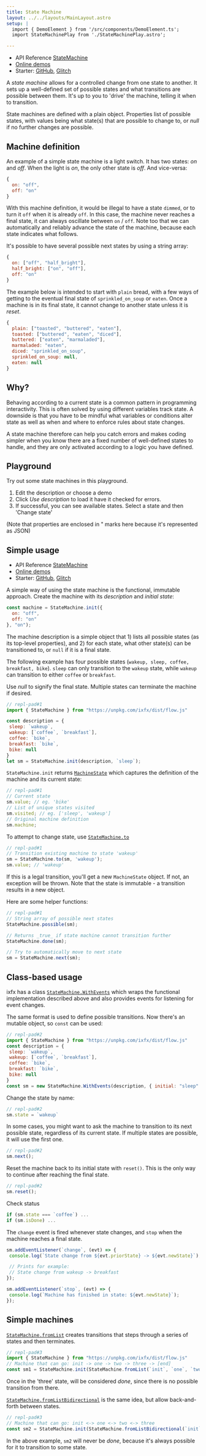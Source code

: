 ```yaml
---
title: State Machine
layout: ../../layouts/MainLayout.astro
setup: |
  import { DemoElement } from '/src/components/DemoElement.ts';
  import StateMachinePlay from './StateMachinePlay.astro';

---
```


<script type="module" hoist>
import '/src/components/ReplPad';
</script>

<div class="tip"><ul>
<li>API Reference <a href="https://clinth.github.io/ixfx/modules/Flow.StateMachine.html">StateMachine</a></li>
<li><a href="https://clinth.github.io/ixfx-demos/flow/">Online demos</a></li>
<li>Starter: <a href="https://github.com/ClintH/ixfx-demos/tree/main/flow/statemachine-starter">GitHub</a>, <a href="https://glitch.com/edit/#!/ixfx-starter-statemachine">Glitch</a>
</ul></div>

A _state machine_ allows for a controlled change from one state to another. It sets up a well-defined set of possible states and what transitions are possible between them. It's up to you to 'drive' the machine, telling it when to transition.

State machines are defined with a plain object. Properties list of possible states, with values being what state(s) that are possible to change to, or _null_ if no further changes are possible.

## Machine definition

An example of a simple state machine is a light switch. It has two states: _on_ and _off_. When the light is _on_, the only other state is _off_. And vice-versa:

```js
{
  on: "off",
  off: "on"
}
```

With this machine definition, it would be illegal to have a state `dimmed`, or to turn it `off` when it is already `off`. In this case, the machine never reaches a final state, it can always oscillate between `on` / `off`. Note too that we can automatically and reliably advance the state of the machine, because each state indicates what follows.

It's possible to have several possible next states by using a string array:

```js
{
  on: ["off", "half_bright"],
  half_bright: ["on", "off"],
  off: "on"
}
```

The example below is intended to start with `plain` bread, with a few ways of getting to the eventual final state of `sprinkled_on_soup` or `eaten`. Once a machine is in its final state, it cannot change to another state unless it is _reset_.

```js
{
  plain: ["toasted", "buttered", "eaten"],
  toasted: ["buttered", "eaten", "diced"],
  buttered: ["eaten", "marmaladed"],
  marmaladed: "eaten",
  diced: "sprinkled_on_soup",
  sprinkled_on_soup: null,
  eaten: null
}
```

## Why?

Behaving according to a current state is a common pattern in programming interactivity. This is often solved by using different variables track state. A downside is that you have to be mindful what variables or conditions alter state as well as when and where to enforce rules about state changes.

A state machine therefore can help you catch errors and makes coding simpler when you know there are a fixed number of well-defined states to handle, and they are only activated according to a logic you have defined.

## Playground

Try out some state machines in this playground. 

1. Edit the description or choose a demo
2. Click _Use description_ to load it have it checked for errors.
3. If successful, you can see available states. Select a state and then 'Change state'

(Note that properties are enclosed in " marks here because it's represented as JSON)

<StateMachinePlay />

## Simple usage

<div class="tip"><ul>
<li>API Reference <a href="https://clinth.github.io/ixfx/modules/Flow.StateMachine.html">StateMachine</a></li>
<li><a href="https://clinth.github.io/ixfx-demos/flow/">Online demos</a></li>
<li>Starter: <a href="https://github.com/ClintH/ixfx-demos/tree/main/flow/statemachine-starter">GitHub</a>, <a href="https://glitch.com/edit/#!/ixfx-starter-statemachine">Glitch</a>
</ul></div>

A simple way of using the state machine is the functional, immutable approach. Create the machine with its _description_ and _initial state_:

```js
const machine = StateMachine.init({
  on: "off",
  off: "on"
}, "on");
```

The machine description is a simple object that 1) lists all possible states (as its top-level properties), and 2) for each state, what other state(s) can be transitioned to, or `null` if it is a final state.

The following example has four possible states (`wakeup, sleep, coffee, breakfast, bike`). `sleep` can only transition to the `wakeup` state, while `wakeup` can transition to either `coffee` or `breakfast`. 

Use _null_ to signify the final state. Multiple states can terminate the machine if desired.

```js
// repl-pad#1
import { StateMachine } from "https://unpkg.com/ixfx/dist/flow.js"

const description = { 
 sleep: `wakeup`,
 wakeup: [`coffee`, `breakfast`],
 coffee: `bike`,
 breakfast: `bike`,
 bike: null
}
let sm = StateMachine.init(description, `sleep`);
```

`StateMachine.init` returns [`MachineState`](https://clinth.github.io/ixfx/types/Flow.StateMachine.MachineState.html) which captures the definition of the machine and its current state:

```js
// repl-pad#1
// Current state
sm.value; // eg. 'bike'
// List of unique states visited
sm.visited; // eg. ['sleep', 'wakeup']
// Original machine definition
sm.machine; 
```

To attempt to change state, use [`StateMachine.to`](https://clinth.github.io/ixfx/functions/Flow.StateMachine.to.html)

```js
// repl-pad#1
// Transition existing machine to state 'wakeup'
sm = StateMachine.to(sm, 'wakeup');
sm.value; // 'wakeup'
```

If this is a legal transition, you'll get a new `MachineState` object. If not, an exception will be thrown. Note that the state is immutable - a transition results in a new object.

Here are some helper functions:
```js
// repl-pad#1
// String array of possible next states
StateMachine.possible(sm);

// Returns _true_ if state machine cannot transition further
StateMachine.done(sm);

// Try to automatically move to next state
sm = StateMachine.next(sm);
```

## Class-based usage

ixfx has a class [`StateMachine.WithEvents`](https://clinth.github.io/ixfx/classes/Flow.StateMachine.WithEvents.html) which wraps the functional implementation described above and also provides events for listening for event changes.

The same format is used to define possible transitions. Now there's an mutable object, so `const` can be used:

```js
// repl-pad#2
import { StateMachine } from "https://unpkg.com/ixfx/dist/flow.js"
const description = { 
 sleep: `wakeup`,
 wakeup: [`coffee`, `breakfast`],
 coffee: `bike`,
 breakfast: `bike`,
 bike: null
}
const sm = new StateMachine.WithEvents(description, { initial: "sleep" });
```

Change the state by name:

```js
// repl-pad#2
sm.state = `wakeup`
```

In some cases, you might want to ask the machine to transition to its next possible state, regardless of its current state. If multiple states are possible, it will use the first one.

```js
// repl-pad#2
sm.next();
```

Reset the machine back to its initial state with `reset()`. This is the only way to continue after reaching the final state.

```js
// repl-pad#2
sm.reset();
```

Check status

```js
if (sm.state === `coffee`) ...
if (sm.isDone) ...
```

The `change` event is fired whenever state changes, and `stop` when the machine reaches a final state.

```js
sm.addEventListener(`change`, (evt) => {
 console.log(`State change from ${evt.priorState} -> ${evt.newState}`);

 // Prints for example:
 // State change from wakeup -> breakfast
});

sm.addEventListener(`stop`, (evt) => {
 console.log(`Machine has finished in state: ${evt.newState}`);
});
```

## Simple machines

[`StateMachine.fromList`](https://clinth.github.io/ixfx/functions/Flow.StateMachine.fromList.html) creates transitions that steps through a series of states and then terminates.

```js
// repl-pad#3
import { StateMachine } from "https://unpkg.com/ixfx/dist/flow.js"
// Machine that can go: init -> one -> two -> three -> [end]
const sm1 = StateMachine.init(StateMachine.fromList(`init`, `one`, `two`, `three`));
```

Once in the 'three' state, will be considered _done_, since there is no possible transition from there.

[`StateMachine.fromListBidirectional`](https://clinth.github.io/ixfx/functions/Flow.StateMachine.fromListBidirectional.html) is the same idea, but allow back-and-forth between states.

```js
// repl-pad#3
// Machine that can go: init <-> one <-> two <-> three
const sm2 = StateMachine.init(StateMachine.fromListBidirectional(`init`,`one`, `two`, `three`));
```

In the above example, `sm2` will never be _done_, because it's always possible for it to transition to some state.
